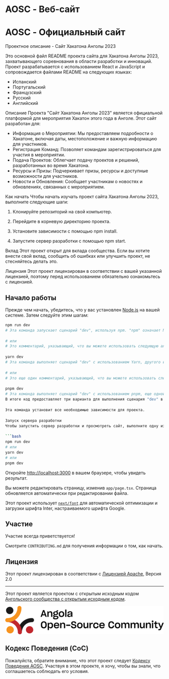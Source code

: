 # AOSC - Веб-сайт

# AOSC - Официальный сайт

Проектное описание - Сайт Хакатона Анголы 2023

Это основной файл README проекта сайта для Хакатона Анголы 2023, захватывающего соревнования в области разработки и инноваций. Проект разрабатывается с использованием React и JavaScript и сопровождается файлами README на следующих языках:

- Испанский
- Португальский
- Французский
- Русский
- Английский

Описание Проекта
"Сайт Хакатона Анголы 2023" является официальной платформой для мероприятия Хакатон этого года в Анголе. Этот сайт разработан для:

- Информация о Мероприятии: Мы предоставляем подробности о Хакатоне, включая даты, местоположение и важную информацию для участников.
- Регистрация Команд: Позволяет командам зарегистрироваться для участия в мероприятии.
- Подача Проектов: Облегчает подачу проектов и решений, разработанных во время Хакатона.
- Ресурсы и Призы: Подчеркивает призы, ресурсы и доступные возможности для участников.
- Новости и Обновления: Сообщает участникам о новостях и обновлениях, связанных с мероприятием.

Как начать
Чтобы начать изучать проект сайта Хакатона Анголы 2023, выполните следующие шаги:

1. Клонируйте репозиторий на свой компьютер.

2. Перейдите в корневую директорию проекта.

3. Установите зависимости с помощью npm install.

4. Запустите сервер разработки с помощью npm start.

Вклад
Этот проект открыт для вклада сообщества. Если вы хотите внести свой вклад, сообщить об ошибках или улучшить проект, не стесняйтесь делать это.

Лицензия
Этот проект лицензирован в соответствии с вашей указанной лицензией, поэтому перед использованием обязательно ознакомьтесь с лицензией.

## Начало работы

Прежде чем начать, убедитесь, что у вас установлен [Node.js](https://nodejs.org/) на вашей системе. Затем следуйте этим шагам:

```bash
npm run dev
# Эта команда запускает сценарий "dev", используя npm. "npm" означает Node Package Manager и является широко используемым инструментом для управления пакетами и сценариями в проектах Node.js.

# или
# Это комментарий, указывающий, что вы можете использовать следующую альтернативную команду, если предпочитаете.

yarn dev
# Эта команда выполняет сценарий "dev" с использованием Yarn, другого инструмента для управления пакетами, аналогичного npm, но известного своей скоростью и эффективностью в плане производительности.

# или
# Это еще один комментарий, указывающий, что вы можете использовать следующую альтернативную команду, если предпочитаете.

pnpm dev
# Эта команда выполняет сценарий "dev" с использованием pnpm, еще одной альтернативы npm и Yarn, разработанной для более эффективного использования дискового пространства и скорости по сравнению с другими инструментами для управления пакетами.
В итоге код предоставляет три варианта для выполнения сценария "dev" в проекте Node.js, позволяя разработчику выбирать между npm, Yarn или pnpm в качестве инструмента для управления пакетами. Это может быть полезно, поскольку различные команды или проекты могут иметь разные предпочтения по поводу инструментов управления пакетами.

Эта команда установит все необходимые зависимости для проекта.

Запуск сервера разработки
Чтобы запустить сервер разработки и просмотреть сайт, выполните одну из следующих команд:

```bash
npm run dev
# или
yarn dev
# или
pnpm dev


```

Откройте [http://localhost:3000](http://localhost:3000) в вашем браузере, чтобы увидеть результат.

Вы можете редактировать страницу, изменив `app/page.tsx`. Страница обновляется автоматически при редактировании файла.

Этот проект использует [`next/font`](https://nextjs.org/docs/basic-features/font-optimization) для автоматической оптимизации и загрузки шрифта Inter, настраиваемого шрифта Google.

## Участие

Участие всегда приветствуется!

Смотрите `CONTRIBUTING.md` для получения информации о том, как начать.

## Лицензия
Этот проект лицензирован в соответствии с [Лицензией Apache](./LICENSE), Версия 2.0

---

Этот проект является проектом с открытым исходным кодом <a href="http://github.com/angolasc">Ангольского сообщества с открытым исходным кодом</a>.

![Ангольское сообщество с открытым исходным кодом](https://raw.githubusercontent.com/angolaosc/.github/main/logo/aosc.png)

## Кодекс Поведения (CoC)

Пожалуйста, обратите внимание, что этот проект следует [Кодексу Поведения AOSC](https://github.com/angolaosc/.github/blob/main/CODE_OF_CONDUCT.md). Участвуя в этом проекте, я хочу, чтобы вы знали, что соглашаетесь соблюдать его условия.

